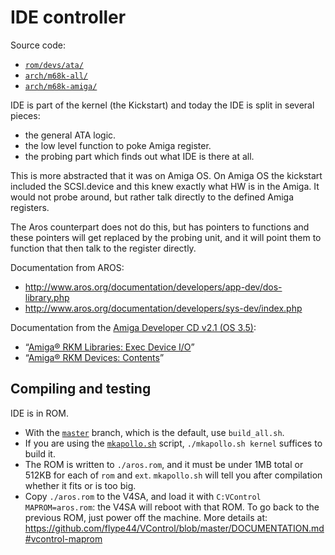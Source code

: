 # IDE controller

Source code:

- [`rom/devs/ata/`](https://github.com/ApolloTeam-dev/AROS/tree/master-new/rom/devs/ata)
- [`arch/m68k-all/`](https://github.com/ApolloTeam-dev/AROS/tree/master-new/arch/m68k-all)
- [`arch/m68k-amiga/`](https://github.com/ApolloTeam-dev/AROS/tree/master-new/arch/m68k-amiga)

IDE is part of the kernel (the Kickstart) and today the IDE is split in several pieces:

- the general ATA logic. 
- the low level function to poke Amiga register.
- the probing part which finds out what IDE is there at all.

This is more abstracted that it was on Amiga OS.
On Amiga OS the kickstart included the SCSI.device and this knew exactly what HW is in the Amiga. It would not probe around, but rather talk directly to the defined Amiga registers.

The Aros counterpart does not do this, but has pointers to functions and these pointers will get replaced by the probing unit, and it will point them to function that then talk to the register directly.

Documentation from AROS:

- http://www.aros.org/documentation/developers/app-dev/dos-library.php
- http://www.aros.org/documentation/developers/sys-dev/index.php

Documentation from the [Amiga Developer CD v2.1 (OS 3.5)](http://amigadev.elowar.com/):

- “[Amiga® RKM Libraries: Exec Device I/O](http://amigadev.elowar.com/read/ADCD_2.1/Libraries_Manual_guide/node0299.html)”
- “[Amiga® RKM Devices: Contents](http://amigadev.elowar.com/read/ADCD_2.1/Devices_Manual_guide/node0000.html)”

## Compiling and testing
IDE is in ROM.

- With the [`master`](https://github.com/ApolloTeam-dev/AROS) branch, which is the default, use `build_all.sh`.
- If you are using the [`mkapollo.sh`](https://github.com/ApolloTeam-dev/AROS/blob/v4-alynna/mkapollo.sh) script, `./mkapollo.sh kernel` suffices to build it.
- The ROM is written to `./aros.rom`, and it must be under 1MB total or 512KB for each of `rom` and `ext`. `mkapollo.sh` will tell you after compilation whether it fits or is too big.
- Copy `./aros.rom` to the V4SA, and load it with `C:VControl MAPROM=aros.rom`: the V4SA will reboot with that ROM. To go back to the previous ROM, just power off the machine. More details at: https://github.com/flype44/VControl/blob/master/DOCUMENTATION.md#vcontrol-maprom

